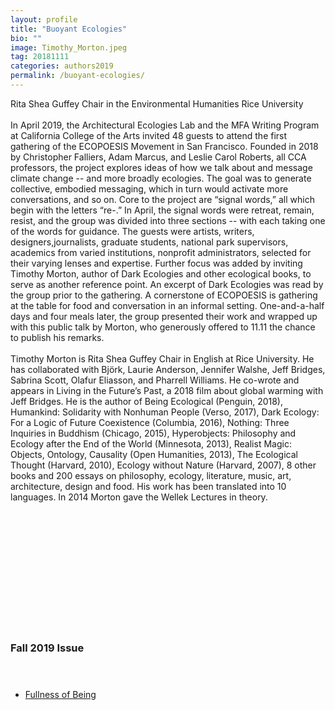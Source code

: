 ```yaml
---
layout: profile
title: "Buoyant Ecologies"
bio: ""
image: Timothy_Morton.jpeg
tag: 20181111
categories: authors2019
permalink: /buoyant-ecologies/
---
```


Rita Shea Guffey Chair in the Environmental Humanities
Rice University
<br><br>
In April 2019, the Architectural Ecologies Lab and the MFA Writing Program at California College of the Arts invited 48 guests to attend the first gathering of the ECOPOESIS Movement in San Francisco. Founded in 2018 by Christopher Falliers, Adam Marcus, and Leslie Carol Roberts, all CCA professors, the project explores ideas of how we talk about and message climate change -- and more broadly ecologies. The goal was to generate collective, embodied messaging, which in turn would activate more conversations, and so on. Core to the project are “signal words,” all which begin with the letters “re-.” In April, the signal words were retreat, remain, resist, and the group was divided into three sections -- with each taking one of the words for guidance. The guests were artists, writers, designers,journalists, graduate students, national park supervisors, academics from varied institutions, nonprofit administrators, selected for their varying lenses and expertise. Further focus was added by inviting Timothy Morton, author of Dark Ecologies and other ecological books, to serve as another reference point. An excerpt of Dark Ecologies was read by the group prior to the gathering. A cornerstone of ECOPOESIS is gathering at the table for food  and conversation in an informal setting. One-and-a-half days and four meals later, the group presented their work and wrapped up with this public talk by Morton, who generously offered to 11.11 the chance to publish his remarks.
<br><br>
Timothy Morton is Rita Shea Guffey Chair in English at Rice University. He has 
collaborated with Björk, Laurie Anderson, Jennifer Walshe, Jeff Bridges, 
Sabrina Scott, Olafur Eliasson, and Pharrell Williams. He co-wrote and appears 
in Living in the Future’s Past, a 2018 film about global warming with Jeff Bridges. 
He is the author of Being Ecological (Penguin, 2018), Humankind: Solidarity with 
Nonhuman People (Verso, 2017), Dark Ecology: For a Logic of Future 
Coexistence (Columbia, 2016), Nothing: Three Inquiries in Buddhism (Chicago, 
2015), Hyperobjects: Philosophy and Ecology after the End of the 
World (Minnesota, 2013), Realist Magic: Objects, Ontology, Causality (Open 
Humanities, 2013), The Ecological Thought (Harvard, 2010), Ecology without 
Nature (Harvard, 2007), 8 other books and 200 essays on philosophy, ecology, 
literature, music, art, architecture, design and food. His work has been 
translated into 10 languages. In 2014 Morton gave the Wellek Lectures in theory. 



<h3 style="padding: 5vh 0 1vh 0;">Fall 2019 Issue</h3>
<ul class="collection-list">
  <li><a href="{{site.baseurl}}/fullness-of-being/">Fullness of Being</a></li>
</ul>